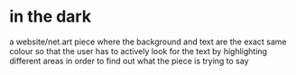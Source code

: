 # in the dark

a website/net.art piece where the background and text are the exact same colour so that the user has to actively look for the text by highlighting different areas in order to find out what the piece is trying to say

